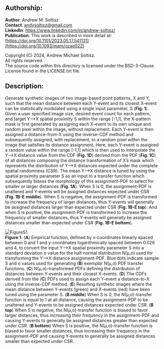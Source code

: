 ## Authorship:  
**Author**: Andrew M. Soltisz  
**Contact**: andysoltisz@gmail.com  
**LinkedIn**: https://www.linkedin.com/in/andrew-soltisz/  
**Publication**: This work is described in more detail at: [https://doi.org/10.1101/2023.05.17.541131](https://doi.org/10.1093/mam/ozae022)  

Copyright (C) 2024, Andrew Michael Soltisz.  
All rights reserved.   
The source code within this directory is licensed under the BSD-3-Clause License found in the LICENSE.txt file.


## Description:  
Generate synthetic images of two image-based point patterns, X and Y, such that the mean distance between each Y-event and its closest X-event can be statistically modulated using a single input parameter, S (**Fig. 1**). Given a user specified image size, desired event count for each pattern, and target Y-->X spatial proximity S within the range [-1,1], the X-pattern mask is first generated by assigning each X-event to its own unique and random pixel within the image, without replacement. Each Y-event is then assigned a distance-from-X using the inverse-CDF method and subsequently assigned, with replacement, to a random pixel within the image that satisfies its distance assignment. Here, each Y-event is assigned a random value within the range [-1,1] which is then used to interpolate the Y-->X distance value from the CDF (**Fig. 1D**) derived from the PDF (**Fig. 1C**) of all distances composing the distance transformation of X’s mask which represents the distribution of Y-->X distances expected under the complete spatial randomness (CSR). The mean Y-->X distance is tuned by using the spatial proximity parameter S as an input to a transfer function which subsequently biases the morphology of this assignment-PDF to select for smaller or larger distances (**Fig. 1A**). When S is 0, the assignment-PDF is unaltered and Y-events will be assigned distances expected under CSR (**Fig. 1B-E middle**). When S is negative, the assignment-PDF is transformed to increase the frequency of larger distances, thus Y-events will generally be assigned distances larger than expected under CSR (**Fig. 1B-E top**). And when S is positive, the assignment-PDF is transformed to increase the frequency of smaller distances, thus Y-events will generally be assigned distances smaller than expected under CSR (**Fig. 1B-E bottom**).  


![FigureS1](https://github.com/andrewsoltisz/SPACE---Spatial-Pattern-Analysis-using-Closest-Events/assets/54912641/4cc34f26-ed98-4b58-9a19-c6281f8d7e35)  
**Figure 1**. (**A**) Empirical function, defined by x-coordinates linearly spaced between 0 and 1 and y-coordinates logarithmically spaced between 0.026 and 4, to convert the input Y-->X spatial proximity parameter S into a standard deviation σ value for the half normal distribution N(μ,σ) used for transforming the Y-->X distance assignment-PDF. Blue dots indicate sample S and σ values used for generating (**B**) exemplar N(μ,σ) PDF transfer functions. (**C**) N(μ,σ)-transformed PDFs defining the distribution of distances between Y-events and their closest X-events. (**D**) The CDFs derived from the (**C**) PDFs used to assign each Y-event a distance-to-X using the inverse-CDF method. (**E**) Resulting synthetic images where the mean distance between Y-events (green) and X-events (red) have been tuned using the parameter S. (**B middle**) When S is 0, the N(μ,σ)-transfer function is equal to 1 at all distance, causing the assignment-PDF to be unaltered and Y-events to be assigned distances expected under CSR. (**B top**) When S is negative, the N(μ,σ)-transfer function is biased to favor larger distances, thus increasing their frequency in the assignment-PDF and causing Y-events to generally be assigned distances greater than expected under CSR. (**B bottom**) When S is positive, the N(μ,σ)-transfer function is biased to favor smaller distances, thus increasing their frequency in the assignment-PDF and causing Y-events to generally be assigned distances smaller than expected under CSR.

